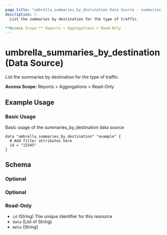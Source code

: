 ```yaml
---
page_title: "umbrella_summaries_by_destination Data Source - summaries_by_destination"
description: |-
  List the summaries by destination for the type of traffic.

**Access Scope:** Reports > Aggregations > Read-Only
---
```


# umbrella_summaries_by_destination (Data Source)

List the summaries by destination for the type of traffic.

**Access Scope:** Reports > Aggregations > Read-Only

## Example Usage


### Basic Usage

Basic usage of the summaries_by_destination data source

```hcl
data "umbrella_summaries_by_destination" "example" {
  # Add filter attributes here
  id = "12345"
}
```



## Schema

### Optional



### Optional



### Read-Only

- `id` (String) The unique identifier for this resource
- `data` (List of String) 
- `meta` (String) 



